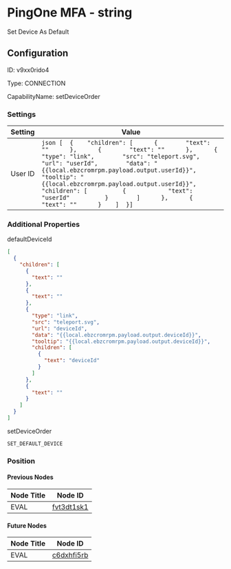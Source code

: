 # PingOne MFA - string 
Set Device As Default
## Configuration
ID:  v9xx0rido4

Type: CONNECTION 

CapabilityName: setDeviceOrder

### Settings
| Setting | Value  |
| :------------------------ | ---------------------------------------- |
| User ID |```json [  {    "children": [      {        "text": ""      },      {        "text": ""      },      {        "type": "link",        "src": "teleport.svg",        "url": "userId",        "data": "{{local.ebzcromrpm.payload.output.userId}}",        "tooltip": "{{local.ebzcromrpm.payload.output.userId}}",        "children": [          {            "text": "userId"          }        ]      },      {        "text": ""      }    ]  }] ```| 






### Additional Properties
defaultDeviceId
```json 
[
  {
    "children": [
      {
        "text": ""
      },
      {
        "text": ""
      },
      {
        "type": "link",
        "src": "teleport.svg",
        "url": "deviceId",
        "data": "{{local.ebzcromrpm.payload.output.deviceId}}",
        "tooltip": "{{local.ebzcromrpm.payload.output.deviceId}}",
        "children": [
          {
            "text": "deviceId"
          }
        ]
      },
      {
        "text": ""
      }
    ]
  }
]
```


setDeviceOrder
```string 
SET_DEFAULT_DEVICE
```





### Position

#### Previous Nodes
| Node Title | Node ID |
| :------------- | ------------ |
| EVAL | [fvt3dt1sk1](./fvt3dt1sk1.md) | 
 
 #### Future Nodes
| Node Title | Node ID |
| :------------- | ------------ |
| EVAL |[c6dxhfi5rb](./c6dxhfi5rb.md) | 